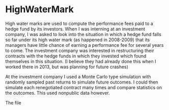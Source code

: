# HighWaterMark
High water marks are used to compute the performance fees paid to a hedge fund by its investors. When I was interning at an investment company, I was asked to look into the situation in which a hedge fund falls so far under its high water mark (as happened in 2008-2009) that its managers have little chance of earning a performance fee for several years to come. The investment company was interested in restructuring their contracts with the hedge funds in which they invested which found themselves in this situation. (I believe they had already done this when I worked there in 2013, but was planning for future crashes)

At the investment company I used a Monte Carlo type simulation with randomly sampled past returns to simulate future outcomes. I could then simulate each renegotiated contract many times and compare statistics on the outcomes. This used nonpublic data however.

The file 


